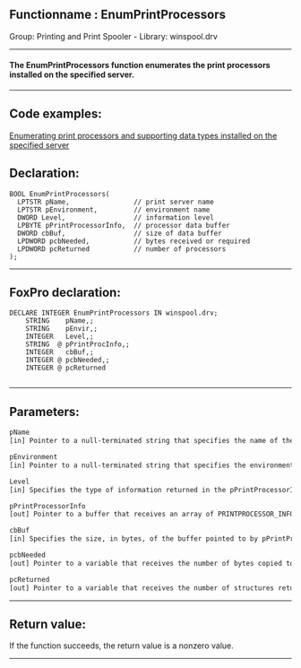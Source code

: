 <link rel="stylesheet" type="text/css" href="../../css/win32api.css">  
<link rel="stylesheet" href="https://cdnjs.cloudflare.com/ajax/libs/font-awesome/4.7.0/css/font-awesome.min.css">

## Functionname : EnumPrintProcessors
Group: Printing and Print Spooler - Library: winspool.drv    
***  


#### The EnumPrintProcessors function enumerates the print processors installed on the specified server.
***  


## Code examples:
[Enumerating print processors and supporting data types installed on the specified server](../../samples/sample_333.md)  

## Declaration:
```foxpro  
BOOL EnumPrintProcessors(
  LPTSTR pName,                // print server name
  LPTSTR pEnvironment,         // environment name
  DWORD Level,                 // information level
  LPBYTE pPrintProcessorInfo,  // processor data buffer
  DWORD cbBuf,                 // size of data buffer
  LPDWORD pcbNeeded,           // bytes received or required
  LPDWORD pcReturned           // number of processors
);  
```  
***  


## FoxPro declaration:
```foxpro  
DECLARE INTEGER EnumPrintProcessors IN winspool.drv;
	STRING    pName,;
	STRING    pEnvir,;
	INTEGER   Level,;
	STRING  @ pPrintProcInfo,;
	INTEGER   cbBuf,;
	INTEGER @ pcbNeeded,;
	INTEGER @ pcReturned
  
```  
***  


## Parameters:
```txt  
pName
[in] Pointer to a null-terminated string that specifies the name of the server on which the print processors reside.

pEnvironment
[in] Pointer to a null-terminated string that specifies the environment.

Level
[in] Specifies the type of information returned in the pPrintProcessorInfo buffer. This parameter must be 1.

pPrintProcessorInfo
[out] Pointer to a buffer that receives an array of PRINTPROCESSOR_INFO_1 structures.

cbBuf
[in] Specifies the size, in bytes, of the buffer pointed to by pPrintProcessorInfo.

pcbNeeded
[out] Pointer to a variable that receives the number of bytes copied to the pPrintProcessorInfo buffer if the function succeeds.

pcReturned
[out] Pointer to a variable that receives the number of structures returned in the pPrintProcessorInfo buffer.  
```  
***  


## Return value:
If the function succeeds, the return value is a nonzero value.  
***  

